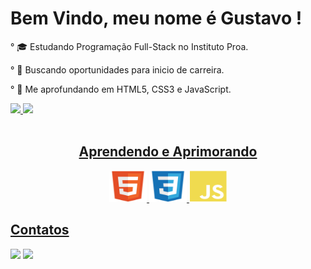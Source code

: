 <h1>Bem Vindo, meu nome é Gustavo !</h1>


° 🎓 Estudando Programação Full-Stack no Instituto Proa.

° 💼 Buscando oportunidades para inicio de carreira.

° 🚀 Me aprofundando em  HTML5, CSS3 e JavaScript.



<div>
  <a href="https://github.com/GustavosTeixeira">
  <img height="180em" src="https://github-readme-stats.vercel.app/api?username=GustavosTeixeira&show_icons=true&theme=dark&include_all_commits=true&count_private=true"/>
  <img height="180em" src="https://github-readme-stats.vercel.app/api/top-langs/?username=GustavosTeixeira&layout=compact&langs_count=7&theme=dark"/>
</div>
  <div style="text-align: center"><br>
    
 <h2>Aprendendo e Aprimorando</h2>
  <img alt="Gustavo-HTML" height="50" width="60" src="https://raw.githubusercontent.com/devicons/devicon/master/icons/html5/html5-original.svg">
  <img  alt="Gustavo-CSS" height="50" width="60" src="https://raw.githubusercontent.com/devicons/devicon/master/icons/css3/css3-original.svg">
  <img  alt="Gustavo-CSS" height="50" width="60" src="https://raw.githubusercontent.com/devicons/devicon/master/icons/javascript/javascript-plain.svg">
</div>
  
  ##
  <h2>Contatos</h2>
  <div>
  <a href = "mailto:gsilvateixeira251@gmail.com"><img src="https://img.shields.io/badge/-Gmail-%23333?style=for-the-badge&logo=gmail&logoColor=white" target="_blank"></a>
  <a href="https://www.linkedin.com/in/gustavos-teixeira/" target="_blank"><img src="https://img.shields.io/badge/-LinkedIn-%230077B5?style=for-the-badge&logo=linkedin&logoColor=white" target="_blank"></a> 
  </div>
